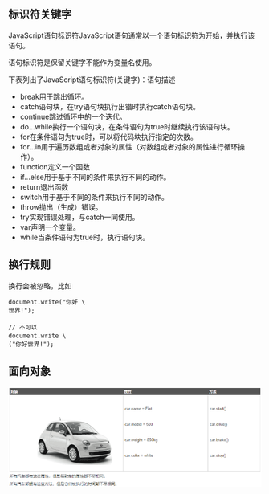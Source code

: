 ## 标识符关键字
JavaScript语句标识符JavaScript语句通常以一个语句标识符为开始，并执行该语句。

语句标识符是保留关键字不能作为变量名使用。

下表列出了JavaScript语句标识符(关键字)：语句描述

* break用于跳出循环。
* catch语句块，在try语句块执行出错时执行catch语句块。
* continue跳过循环中的一个迭代。
* do...while执行一个语句块，在条件语句为true时继续执行该语句块。
* for在条件语句为true时，可以将代码块执行指定的次数。
* for...in用于遍历数组或者对象的属性（对数组或者对象的属性进行循环操作）。
* function定义一个函数
* if...else用于基于不同的条件来执行不同的动作。
* return退出函数
* switch用于基于不同的条件来执行不同的动作。
* throw抛出（生成）错误。
* try实现错误处理，与catch一同使用。
* var声明一个变量。
* while当条件语句为true时，执行语句块。

## 换行规则
换行会被忽略，比如

``` html
document.write("你好 \
世界!");

// 不可以
document.write \
("你好世界!");
```


## 面向对象
![oop](/JavaScript学习demo/属性方法面向对象.png)
